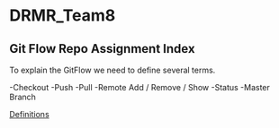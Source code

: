 # DRMR_Team8 
## Git Flow Repo Assignment Index 

To explain the GitFlow we need to define several terms.

-Checkout
-Push
-Pull 
-Remote Add / Remove / Show
-Status
-Master Branch

[Definitions ](/definitions.md)

